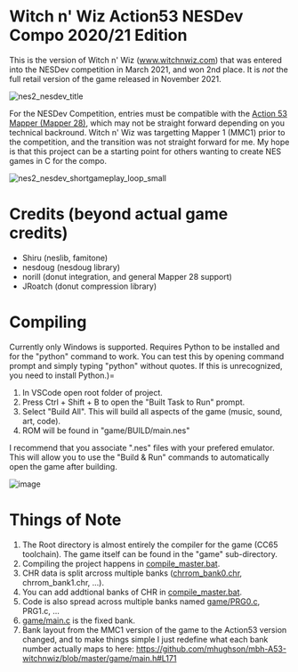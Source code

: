 # Witch n' Wiz Action53 NESDev Compo 2020/21 Edition
This is the version of Witch n' Wiz (www.witchnwiz.com) that was entered into the NESDev competition in March 2021, and won 2nd place. It is *not* the full retail version of the game released in November 2021.

![nes2_nesdev_title](https://user-images.githubusercontent.com/310185/162885182-a24b8f5e-829f-4db4-af43-dedc83e040cf.gif)

For the NESDev Competition, entries must be compatible with the [Action 53 Mapper (Mapper 28)](https://www.nesdev.org/wiki/Action_53_mapper), which may not be straight forward depending on you technical backround. Witch n' Wiz was targetting Mapper 1 (MMC1) prior to the competition, and the transition was not straight forward for me. My hope is that this project can be a starting point for others wanting to create NES games in C for the compo.

![nes2_nesdev_shortgameplay_loop_small](https://user-images.githubusercontent.com/310185/162885082-1599c2c1-6614-4600-ab47-38f2e726ee0b.gif)

# Credits (beyond actual game credits)

* Shiru (neslib, famitone)
* nesdoug (nesdoug library)
* norill (donut integration, and general Mapper 28 support)
* JRoatch (donut compression library)

# Compiling

Currently only Windows is supported. Requires Python to be installed and for the "python" command to work. You can test this by opening command prompt and simply typing "python" without quotes. If this is unrecognized, you need to install Python.)=

1. In VSCode open root folder of project.
2. Press Ctrl + Shift + B to open the "Built Task to Run" prompt.
3. Select "Build All". This will build all aspects of the game (music, sound, art, code).
4. ROM will be found in "game/BUILD/main.nes"

I recommend that you associate ".nes" files with your prefered emulator. This will allow you to use the "Build & Run" commands to automatically open the game after building.

![image](https://user-images.githubusercontent.com/310185/162886996-6b8b58e1-b8ad-4b0f-a57a-3f8460028f7f.png)

# Things of Note

1. The Root directory is almost entirely the compiler for the game (CC65 toolchain). The game itself can be found in the "game" sub-directory.
2. Compiling the project happens in [compile_master.bat](game/compile_master.bat).
3. CHR data is split arcross multiple banks ([chrrom_bank0.chr](game/chrrom_bank0.chr), chrrom_bank1.chr, ...).
4. You can add addtional banks of CHR in [compile_master.bat](game/compile_master.bat).
5. Code is also spread across multiple banks named [game/PRG0.c](PRG0.c), PRG1.c, ...
6. [game/main.c](main.c) is the fixed bank.
7. Bank layout from the MMC1 version of the game to the Action53 version changed, and to make things simple I just redefine what each bank number actually maps to here: https://github.com/mhughson/mbh-A53-witchnwiz/blob/master/game/main.h#L171
